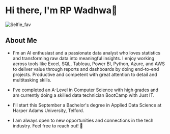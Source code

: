 
# **Hi there, I'm RP Wadhwa**👋 
  ![Selfie_fav](https://github.com/user-attachments/assets/b44d3ea7-15d8-40d2-bd43-1cbd9065b734)
## **About Me**
- I'm an AI enthusiast and a passionate data analyst who loves statistics and transforming raw data into meaningful insights. I enjoy working across tools like Excel, SQL, Tableau, Power BI, Python, Azure, and AWS to deliver value through reports and dashboards by doing end-to-end projects. Productive and competent with great attention to detail and multitasking skills.

- I've completed an A-Level in Computer Science with high grades and am currently doing a skilled data technician BootCamp with Just IT.
- I'll start this September a Bachelor's degree in Applied Data Science at Harper Adams University, Telford.

- I am always open to new opportunities and connections in the tech industry. Feel free to reach out! 🚀
